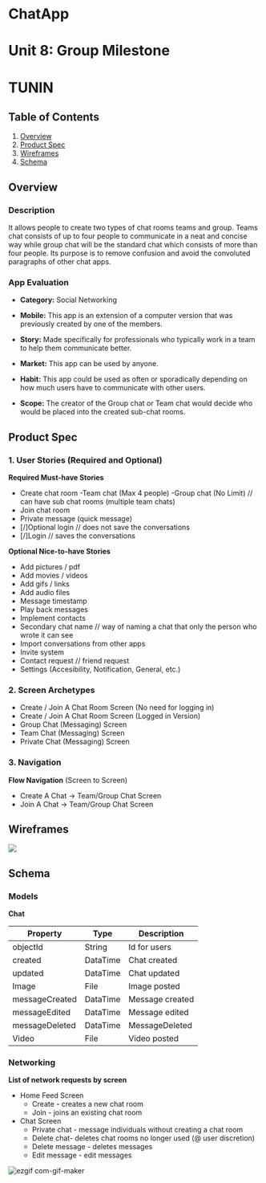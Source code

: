 # ChatApp

Unit 8: Group Milestone
===
# TUNIN

## Table of Contents
1. [Overview](#Overview)
1. [Product Spec](#Product-Spec)
1. [Wireframes](#Wireframes)
2. [Schema](#Schema)

## Overview
### Description
It allows people to create two types of chat rooms teams and group. Teams chat consists of up to four people to communicate in a neat and concise way while group chat will be the standard chat which consists of more than four people. Its purpose is to remove confusion and avoid the convoluted paragraphs of other chat apps. 

### App Evaluation
- **Category:** Social Networking 

- **Mobile:** This app is an extension of a computer version that was previously created by one of the members. 

- **Story:** Made specifically for professionals who typically work in a team to help them communicate better.

- **Market:** This app can be used by anyone. 

- **Habit:** This app could be used as often or sporadically depending on how much users have to communicate with other users.

- **Scope:** The creator of the Group chat or Team chat would decide who would be placed into the created sub-chat rooms.

## Product Spec
### 1. User Stories (Required and Optional)

**Required Must-have Stories**

* Create chat room 
-Team chat (Max 4 people)
-Group chat (No Limit) // can have sub chat rooms (multiple team chats)
* Join chat room 
* Private message (quick message)
* [/]Optional login // does not save the conversations 
* [/]Login // saves the conversations 

**Optional Nice-to-have Stories**

* Add pictures / pdf
* Add movies / videos
* Add gifs / links
* Add audio files
* Message timestamp
* Play back messages
* Implement contacts
* Secondary chat name // way of naming a chat that only the person who wrote it can see
* Import conversations from other apps
* Invite system
* Contact request // friend request
* Settings (Accesibility, Notification, General, etc.)

### 2. Screen Archetypes

* Create / Join A Chat Room Screen (No need for logging in)
* Create / Join A Chat Room Screen (Logged in Version)
* Group Chat (Messaging) Screen
* Team Chat (Messaging) Screen
* Private Chat (Messaging) Screen

### 3. Navigation

**Flow Navigation** (Screen to Screen)
* Create A Chat -> Team/Group Chat Screen
* Join A Chat -> Team/Group Chat Screen

## Wireframes

![](https://i.imgur.com/xbHn78F.png)

## Schema
### Models

**Chat**


| Property | Type | Description |
| -------- | -------- | -------- |
| objectId     | String     | Id for users|
|created |DataTime |Chat created|
| updated | DataTime |Chat updated|
|Image |File|Image posted |
|messageCreated |DataTime|Message created|
|messageEdited|DataTime|Message edited|
|messageDeleted|DataTime|MessageDeleted|
|Video|File |Video posted|

### Networking

**List of network requests by screen**
* Home Feed Screen
    * Create - creates a new chat room
    * Join  - joins an existing chat room
* Chat Screen
    * Private chat - message individuals without creating a chat room
    * Delete chat- deletes chat rooms no longer used (@ user discretion)
    * Delete message - deletes messages
    * Edit message - edit messages


![ezgif com-gif-maker](https://user-images.githubusercontent.com/77038388/113662150-5e688d80-965c-11eb-9e16-5cacb349bcd2.gif)

